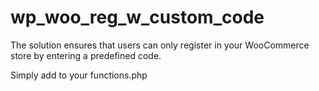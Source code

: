 # wp_woo_reg_w_custom_code
The solution ensures that users can only register in your WooCommerce store by entering a predefined code.

Simply add to your functions.php
